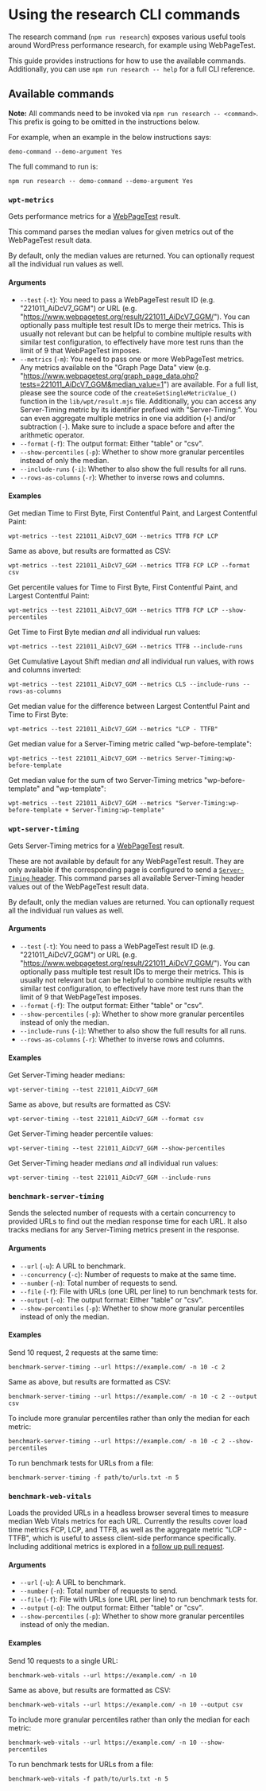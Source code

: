# Using the research CLI commands

The research command (`npm run research`) exposes various useful tools around WordPress performance research, for example using WebPageTest.

This guide provides instructions for how to use the available commands. Additionally, you can use `npm run research -- help` for a full CLI reference.

## Available commands

**Note:** All commands need to be invoked via `npm run research -- <command>`. This prefix is going to be omitted in the instructions below.

For example, when an example in the below instructions says:

`demo-command --demo-argument Yes`

The full command to run is:

`npm run research -- demo-command --demo-argument Yes`

### `wpt-metrics`

Gets performance metrics for a [WebPageTest](https://www.webpagetest.org) result.

This command parses the median values for given metrics out of the WebPageTest result data.

By default, only the median values are returned. You can optionally request all the individual run values as well.

#### Arguments

* `--test` (`-t`): You need to pass a WebPageTest result ID (e.g. "221011_AiDcV7_GGM") or URL (e.g. "https://www.webpagetest.org/result/221011_AiDcV7_GGM/"). You can optionally pass multiple test result IDs to merge their metrics. This is usually not relevant but can be helpful to combine multiple results with similar test configuration, to effectively have more test runs than the limit of 9 that WebPageTest imposes.
* `--metrics` (`-m`): You need to pass one or more WebPageTest metrics. Any metrics available on the "Graph Page Data" view (e.g. "https://www.webpagetest.org/graph_page_data.php?tests=221011_AiDcV7_GGM&median_value=1") are available. For a full list, please see the source code of the `createGetSingleMetricValue_()` function in the `lib/wpt/result.mjs` file. Additionally, you can access any Server-Timing metric by its identifier prefixed with "Server-Timing:". You can even aggregate multiple metrics in one via addition (` + `) and/or subtraction (` - `). Make sure to include a space before and after the arithmetic operator.
* `--format` (`-f`): The output format: Either "table" or "csv".
* `--show-percentiles` (`-p`): Whether to show more granular percentiles instead of only the median.
* `--include-runs` (`-i`): Whether to also show the full results for all runs.
* `--rows-as-columns` (`-r`): Whether to inverse rows and columns.

#### Examples

Get median Time to First Byte, First Contentful Paint, and Largest Contentful Paint:
```
wpt-metrics --test 221011_AiDcV7_GGM --metrics TTFB FCP LCP
```

Same as above, but results are formatted as CSV:
```
wpt-metrics --test 221011_AiDcV7_GGM --metrics TTFB FCP LCP --format csv
```

Get percentile values for Time to First Byte, First Contentful Paint, and Largest Contentful Paint:
```
wpt-metrics --test 221011_AiDcV7_GGM --metrics TTFB FCP LCP --show-percentiles
```

Get Time to First Byte median _and_ all individual run values:
```
wpt-metrics --test 221011_AiDcV7_GGM --metrics TTFB --include-runs
```

Get Cumulative Layout Shift median _and_ all individual run values, with rows and columns inverted:
```
wpt-metrics --test 221011_AiDcV7_GGM --metrics CLS --include-runs --rows-as-columns
```

Get median value for the difference between Largest Contentful Paint and Time to First Byte:
```
wpt-metrics --test 221011_AiDcV7_GGM --metrics "LCP - TTFB"
```

Get median value for a Server-Timing metric called "wp-before-template":
```
wpt-metrics --test 221011_AiDcV7_GGM --metrics Server-Timing:wp-before-template
```

Get median value for the sum of two Server-Timing metrics "wp-before-template" and "wp-template":
```
wpt-metrics --test 221011_AiDcV7_GGM --metrics "Server-Timing:wp-before-template + Server-Timing:wp-template"
```

### `wpt-server-timing`

Gets Server-Timing metrics for a [WebPageTest](https://www.webpagetest.org) result.

These are not available by default for any WebPageTest result. They are only available if the corresponding page is configured to send a [`Server-Timing` header](https://developer.mozilla.org/en-US/docs/Web/HTTP/Headers/Server-Timing). This command parses all available Server-Timing header values out of the WebPageTest result data.

By default, only the median values are returned. You can optionally request all the individual run values as well.

#### Arguments

* `--test` (`-t`): You need to pass a WebPageTest result ID (e.g. "221011_AiDcV7_GGM") or URL (e.g. "https://www.webpagetest.org/result/221011_AiDcV7_GGM/"). You can optionally pass multiple test result IDs to merge their metrics. This is usually not relevant but can be helpful to combine multiple results with similar test configuration, to effectively have more test runs than the limit of 9 that WebPageTest imposes.
* `--format` (`-f`): The output format: Either "table" or "csv".
* `--show-percentiles` (`-p`): Whether to show more granular percentiles instead of only the median.
* `--include-runs` (`-i`): Whether to also show the full results for all runs.
* `--rows-as-columns` (`-r`): Whether to inverse rows and columns.

#### Examples

Get Server-Timing header medians:
```
wpt-server-timing --test 221011_AiDcV7_GGM
```

Same as above, but results are formatted as CSV:
```
wpt-server-timing --test 221011_AiDcV7_GGM --format csv
```

Get Server-Timing header percentile values:
```
wpt-server-timing --test 221011_AiDcV7_GGM --show-percentiles
```

Get Server-Timing header medians _and_ all individual run values:
```
wpt-server-timing --test 221011_AiDcV7_GGM --include-runs
```

### `benchmark-server-timing`

Sends the selected number of requests with a certain concurrency to provided URLs to find out the median response time for each URL. It also tracks medians for any Server-Timing metrics present in the response.

#### Arguments

* `--url` (`-u`): A URL to benchmark.
* `--concurrency` (`-c`): Number of requests to make at the same time.
* `--number` (`-n`): Total number of requests to send.
* `--file` (`-f`): File with URLs (one URL per line) to run benchmark tests for.
* `--output` (`-o`): The output format: Either "table" or "csv".
* `--show-percentiles` (`-p`): Whether to show more granular percentiles instead of only the median.

#### Examples

Send 10 request, 2 requests at the same time:
```
benchmark-server-timing --url https://example.com/ -n 10 -c 2
```

Same as above, but results are formatted as CSV:
```
benchmark-server-timing --url https://example.com/ -n 10 -c 2 --output csv
```

To include more granular percentiles rather than only the median for each metric:
```
benchmark-server-timing --url https://example.com/ -n 10 -c 2 --show-percentiles
```

To run benchmark tests for URLs from a file:
```
benchmark-server-timing -f path/to/urls.txt -n 5
```

### `benchmark-web-vitals`

Loads the provided URLs in a headless browser several times to measure median Web Vitals metrics for each URL. Currently the results cover load time metrics FCP, LCP, and TTFB, as well as the aggregate metric "LCP - TTFB", which is useful to assess client-side performance specifically. Including additional metrics is explored in a [follow up pull request](https://github.com/GoogleChromeLabs/wpp-research/pull/41).

#### Arguments

* `--url` (`-u`): A URL to benchmark.
* `--number` (`-n`): Total number of requests to send.
* `--file` (`-f`): File with URLs (one URL per line) to run benchmark tests for.
* `--output` (`-o`): The output format: Either "table" or "csv".
* `--show-percentiles` (`-p`): Whether to show more granular percentiles instead of only the median.

#### Examples

Send 10 requests to a single URL:
```
benchmark-web-vitals --url https://example.com/ -n 10
```

Same as above, but results are formatted as CSV:
```
benchmark-web-vitals --url https://example.com/ -n 10 --output csv
```

To include more granular percentiles rather than only the median for each metric:
```
benchmark-web-vitals --url https://example.com/ -n 10 --show-percentiles
```

To run benchmark tests for URLs from a file:
```
benchmark-web-vitals -f path/to/urls.txt -n 5
```
